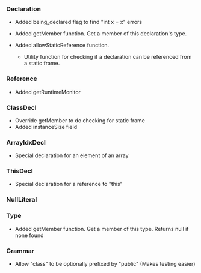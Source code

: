 ### Declaration

 * Added being_declared flag to find "int x = x" errors
 
 * Added getMember function. Get a member of this declaration's type.
 * Added allowStaticReference function. 
	 * Utility function for checking if a declaration can be referenced from a static frame.

### Reference

 * Added getRuntimeMonitor

### ClassDecl

 * Override getMember to do checking for static frame
 * Added instanceSize field
 
### ArrayIdxDecl

 * Special declaration for an element of an array
 
### ThisDecl

 * Special declaration for a reference to "this"

### NullLiteral

### Type

 * Added getMember function. Get a member of this type. Returns null if none found
 
### Grammar

 * Allow "class" to be optionally prefixed by "public" (Makes testing easier)